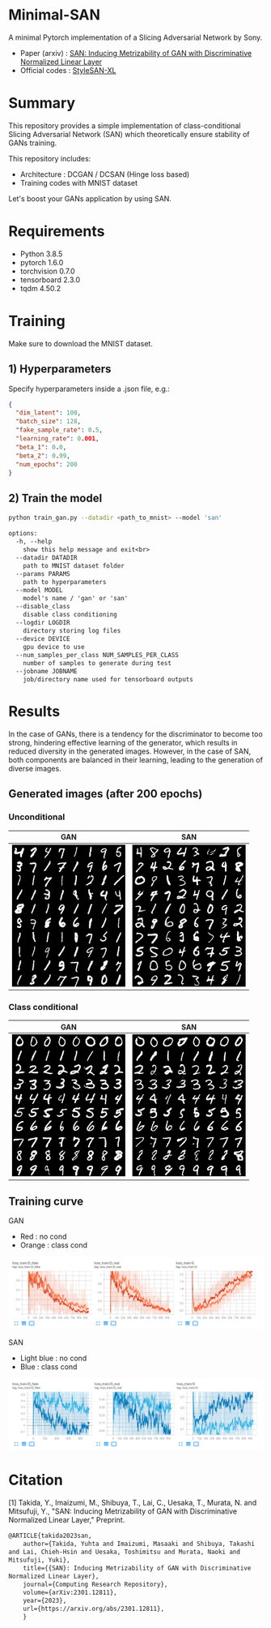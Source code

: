 # Minimal-SAN
A minimal Pytorch implementation of a Slicing Adversarial Network by Sony.

- Paper (arxiv) : [SAN: Inducing Metrizability of GAN with Discriminative Normalized Linear Layer](https://arxiv.org/abs/2301.12811)
- Official codes : [StyleSAN-XL](https://github.com/sony/san)

# Summary

This repository provides a simple implementation of class-conditional Slicing Adversarial Network (SAN) which theoretically ensure stability of GANs training.

This repository includes:
* Architecture : DCGAN / DCSAN (Hinge loss based)
* Training codes with MNIST dataset

Let's boost your GANs application by using SAN.

# Requirements
- Python 3.8.5
- pytorch 1.6.0
- torchvision 0.7.0
- tensorboard 2.3.0
- tqdm 4.50.2

# Training

Make sure to download the MNIST dataset.

## 1) Hyperparameters
Specify hyperparameters inside a .json file, e.g.:

```json
{
  "dim_latent": 100,
  "batch_size": 128,
  "fake_sample_rate": 0.5,
  "learning_rate": 0.001,
  "beta_1": 0.0,
  "beta_2": 0.99,
  "num_epochs": 200
}
```



## 2) Train the model

```bash
python train_gan.py --datadir <path_to_mnist> --model 'san'
```

<!-- <details>
<summary>Other options</summary> -->
```
options:
  -h, --help
    show this help message and exit<br>
  --datadir DATADIR
    path to MNIST dataset folder
  --params PARAMS
    path to hyperparameters
  --model MODEL
    model's name / 'gan' or 'san'
  --disable_class
    disable class conditioning
  --logdir LOGDIR
    directory storing log files
  --device DEVICE
    gpu device to use
  --num_samples_per_class NUM_SAMPLES_PER_CLASS
    number of samples to generate during test
  --jobname JOBNAME
    job/directory name used for tensorboard outputs
```
</details>

# Results

In the case of GANs, there is a tendency for the discriminator to become too strong, hindering effective learning of the generator, which results in reduced diversity in the generated images. However, in the case of SAN, both components are balanced in their learning, leading to the generation of diverse images.

## Generated images (after 200 epochs)

### Unconditional

GAN         |  SAN
:-------------------------:|:-------------------------:
![](assets/gan_nocond.png)  |  ![](assets/san_nocond.png)

### Class conditional

GAN          |  SAN
:-------------------------:|:-------------------------:
![](assets/gan_class.png)  |  ![](assets/san_class.png)


## Training curve

GAN
- Red : no cond
- Orange : class cond

![](assets/train_curve_gan.png)

SAN
- Light blue : no cond
- Blue : class cond

![](assets/train_curve_san.png)

# Citation
[1] Takida, Y., Imaizumi, M., Shibuya, T., Lai, C., Uesaka, T., Murata, N. and Mitsufuji, Y.,
"SAN: Inducing Metrizability of GAN with Discriminative Normalized Linear Layer,"
Preprint.
```
@ARTICLE{takida2023san,
    author={Takida, Yuhta and Imaizumi, Masaaki and Shibuya, Takashi and Lai, Chieh-Hsin and Uesaka, Toshimitsu and Murata, Naoki and Mitsufuji, Yuki},
    title={{SAN}: Inducing Metrizability of GAN with Discriminative Normalized Linear Layer},
    journal={Computing Research Repository},
    volume={arXiv:2301.12811},
    year={2023},
    url={https://arxiv.org/abs/2301.12811},
    }
```